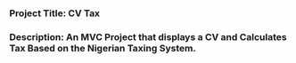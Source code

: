 ### Project Title: CV Tax 

### Description: An MVC Project that displays a CV and Calculates Tax Based on the Nigerian Taxing System. 